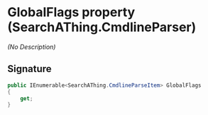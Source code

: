 # GlobalFlags property (SearchAThing.CmdlineParser)
_(No Description)_

## Signature
```csharp
public IEnumerable<SearchAThing.CmdlineParseItem> GlobalFlags
{
    get;
}
```
